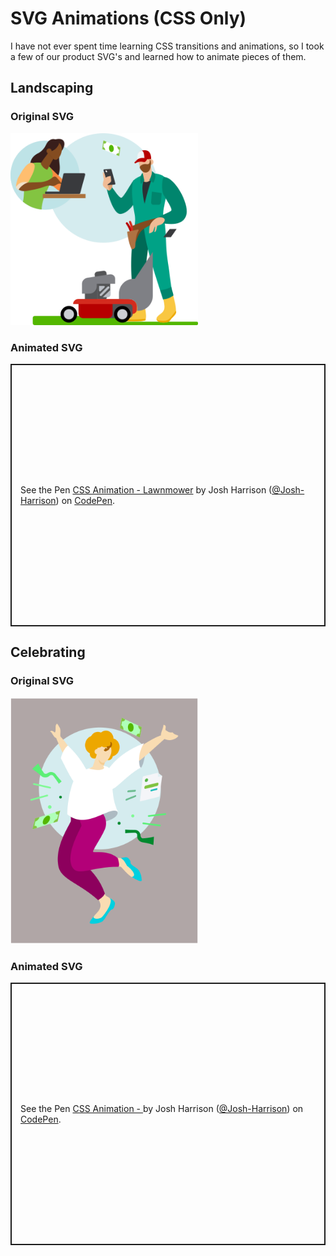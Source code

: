 # SVG Animations (CSS Only)

I have not ever spent time learning CSS transitions and animations, so I took a few of our product SVG's and learned how to animate pieces of them.

## Landscaping
<div class="container-row">
    <div class="image-container">
        <h3>Original SVG</h3>
        <img src="../assets/images/lawnmower_illo.svg" width="300px" />
    </div>
    <div class="pen-container">
        <h3>Animated SVG</h3>
        <p class="codepen" data-height="420" data-default-tab="result" data-slug-hash="vYqgXOV" data-pen-title="CSS Animation - Lawnmower" data-user="Josh-Harrison" style="height: 420px; box-sizing: border-box; display: flex; align-items: center; justify-content: center; border: 2px solid; margin: 1em 0; padding: 1em;">
            <span>See the Pen <a href="https://codepen.io/Josh-Harrison/pen/vYqgXOV">
            CSS Animation - Lawnmower</a> by Josh Harrison (<a href="https://codepen.io/Josh-Harrison">@Josh-Harrison</a>)
            on <a href="https://codepen.io">CodePen</a>.</span>
        </p>
        <script async src="https://cpwebassets.codepen.io/assets/embed/ei.js"></script>
    </div>
</div>

## Celebrating
<div class="container-row">
    <div class="image-container">
        <h3>Original SVG</h3>
        <img src="../assets/images/celebrate_illo.svg" width="300px" />
    </div>
    <div class="pen-container">
        <h3>Animated SVG</h3>
        <p class="codepen" data-height="420" data-default-tab="css,result" data-slug-hash="dyBNNLd" data-pen-title="CSS Animation - Celebrate" data-user="Josh-Harrison" style="height: 420px; box-sizing: border-box; display: flex; align-items: center; justify-content: center; border: 2px solid; margin: 1em 0; padding: 1em;">
            <span>See the Pen <a href="https://codepen.io/Josh-Harrison/pen/dyBNNLd">
            CSS Animation - </a> by Josh Harrison (<a href="https://codepen.io/Josh-Harrison">@Josh-Harrison</a>)
            on <a href="https://codepen.io">CodePen</a>.</span>
        </p>
        <script async src="https://cpwebassets.codepen.io/assets/embed/ei.js"></script>
    </div>
</div>